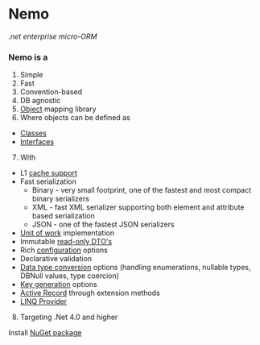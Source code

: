 Nemo
====
*.net enterprise micro-ORM*

### Nemo is a
 1. Simple
 2. Fast 
 3. Convention-based
 4. DB agnostic 
 5. [Object](https://github.com/stepaside/Nemo/wiki/Data-Transfer-Objects) mapping library
 6. Where objects can be defined as 
  * [Classes](https://github.com/stepaside/Nemo/wiki/Data-Transfer-Objects#wiki-class)  
  * [Interfaces](https://github.com/stepaside/Nemo/wiki/Data-Transfer-Objects#wiki-interface)
 7. With
  * L1 [cache support](https://github.com/stepaside/Nemo/wiki/Caching)
  * Fast serialization
     * Binary - very small footprint, one of the fastest and most compact binary serializers
     * XML - fast XML serializer supporting both element and attribute based serialization
     * JSON - one of the fastest JSON serializers
  * [Unit of work](https://github.com/stepaside/Nemo/wiki/Unit-Of-Work) implementation
  * Immutable [read-only DTO's](https://github.com/stepaside/Nemo/wiki/Read-Only-DTO)
  * Rich [configuration](https://github.com/stepaside/Nemo/wiki/Configuration) options
  * Declarative validation
  * [Data type conversion](https://github.com/stepaside/Nemo/wiki/Data-Type-Conversion) options (handling enumerations, nullable types, DBNull values, type coercion)
  * [Key generation](https://github.com/stepaside/Nemo/wiki/Key-Generation) options
  * [Active Record](https://github.com/stepaside/Nemo/wiki/Active-Record) through extension methods
  * [LINQ Provider](https://github.com/stepaside/Nemo/wiki/Linq-Provider)
 8. Targeting .Net 4.0 and higher

Install [NuGet package](http://nuget.org/packages/Nemo)
